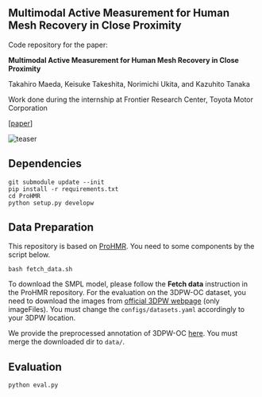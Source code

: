 ## Multimodal Active Measurement for Human Mesh Recovery in Close Proximity

Code repository for the paper:

**Multimodal Active Measurement for Human Mesh Recovery in Close Proximity**

Takahiro Maeda, Keisuke Takeshita, Norimichi Ukita, and Kazuhito Tanaka

Work done during the internship at Frontier Research Center, Toyota Motor Corporation

[[paper](https://arxiv.org/abs/2310.08116)]

![teaser](teaser.png)


## Dependencies

```
git submodule update --init
pip install -r requirements.txt
cd ProHMR
python setup.py developw
```

## Data Preparation

This repository is based on [ProHMR](https://github.com/nkolot/ProHMR/). You need to some components by the script below.
```
bash fetch_data.sh
```
To download the SMPL model, please follow the **Fetch data** instruction in the ProHMR repository.
For the evaluation on the 3DPW-OC dataset, you need to download the images from [official 3DPW webpage](https://virtualhumans.mpi-inf.mpg.de/3DPW/) (only imageFiles).
You must change the `configs/datasets.yaml` accordingly to your 3DPW location.

We provide the preprocessed annotation of 3DPW-OC [here](https://drive.google.com/drive/folders/1ZoIf9k3fjkdvW-KjooB1xYdT2IoNMZLh?usp=drive_link). You must merge the downloaded dir to `data/`.

## Evaluation
```
python eval.py
```
